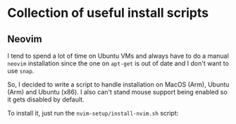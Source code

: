 # Collection of useful install scripts

## Neovim
I tend to spend a lot of time on Ubuntu VMs and always have to do a manual `neovim` installation since the one on `apt-get` is out of date and I don't want to use `snap`.

So, I decided to write a script to handle installation on MacOS (Arm), Ubuntu (Arm) and Ubuntu (x86). I also can't stand mouse support being enabled so it gets disabled by default.

To install it, just run the `nvim-setup/install-nvim.sh` script:

```bash

```